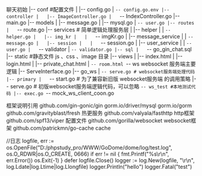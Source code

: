 <!--
 * @Description: 
 * @Author: Y95201
 * @Date: 2022-12-20 10:27:23
 * @LastEditors: Y95201
 * @LastEditTime: 2022-12-20 10:35:46
-->
聊天初始
|-- conf #配置文件
|   |-- config.go
|   `-- config.go.env
|-- controller
|   |-- ImageController.go
|   `-- IndexController.go
|-- main.go
|-- models
|   |-- message.go
|   |-- mysql.go
|   `-- user.go
|-- routes
|   `-- route.go
|-- services # 简单逻辑处理服务层
|   |-- helper
|   |   `-- helper.go
|   |-- img_kr
|   |   `-- imgKr.go
|   |-- message_service
|   |   `-- message.go
|   |-- session
|   |   `-- session.go
|   |-- user_service
|   |   `-- user.go
|   `-- validator
|       `-- validator.go
|-- sql
|   `-- go_gin_chat.sql
|-- static #静态文件 js 、css 、image 目录
|-- views
|   |-- index.html
|   |-- login.html
|   |-- private_chat.html
|   `-- room.html
`-- ws websocket 服务端主要逻辑
    |-- ServeInterface.go 
    |-- go_ws
    |   `-- serve.go # websocket服务端处理代码
    |-- primary
    |   `-- start.go # 为了兼容新旧版 websocket服务端 的调用策略
    |-- serve.go # 初版websocket服务端逻辑代码，可以忽略
    `-- ws_test #本地测试代码
        |-- exec.go
        `-- mock_ws_client_coon.go

框架说明引用
github.com/gin-gonic/gin
gorm.io/driver/mysql
gorm.io/gorm           
github.com/gravityblast/fresh    热更服务
github.com/valyala/fasthttp     http框架
github.com/spf13/viper      配置文件
github.com/gorilla/websocket    websocket框架
github.com/patrickmn/go-cache  cache

//日志
logfile, err := os.OpenFile("D:/phpstudy_pro/WWW/GoDome/dome/log/test.log", os.O_RDWR|os.O_CREATE, 0666)
if err != nil {
     fmt.Printf("%s\r\n", err.Error())
     os.Exit(-1)
}
defer logfile.Close()
logger := log.New(logfile, "\r\n", log.Ldate|log.Ltime|log.Llongfile)
logger.Println("hello")
logger.Fatal("test")